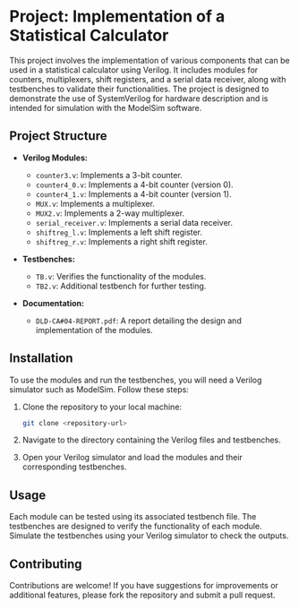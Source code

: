 
# Project: Implementation of a Statistical Calculator

This project involves the implementation of various components that can be used in a statistical calculator using Verilog. It includes modules for counters, multiplexers, shift registers, and a serial data receiver, along with testbenches to validate their functionalities. The project is designed to demonstrate the use of SystemVerilog for hardware description and is intended for simulation with the ModelSim software.

## Project Structure

- **Verilog Modules:**
  - `counter3.v`: Implements a 3-bit counter.
  - `counter4_0.v`: Implements a 4-bit counter (version 0).
  - `counter4_1.v`: Implements a 4-bit counter (version 1).
  - `MUX.v`: Implements a multiplexer.
  - `MUX2.v`: Implements a 2-way multiplexer.
  - `serial_receiver.v`: Implements a serial data receiver.
  - `shiftreg_l.v`: Implements a left shift register.
  - `shiftreg_r.v`: Implements a right shift register.

- **Testbenches:**
  - `TB.v`: Verifies the functionality of the modules.
  - `TB2.v`: Additional testbench for further testing.

- **Documentation:**
  - `DLD-CA#04-REPORT.pdf`: A report detailing the design and implementation of the modules.

## Installation

To use the modules and run the testbenches, you will need a Verilog simulator such as ModelSim. Follow these steps:

1. Clone the repository to your local machine:
   ```bash
   git clone <repository-url>
   ```

2. Navigate to the directory containing the Verilog files and testbenches.

3. Open your Verilog simulator and load the modules and their corresponding testbenches.

## Usage

Each module can be tested using its associated testbench file. The testbenches are designed to verify the functionality of each module. Simulate the testbenches using your Verilog simulator to check the outputs.

## Contributing

Contributions are welcome! If you have suggestions for improvements or additional features, please fork the repository and submit a pull request.
